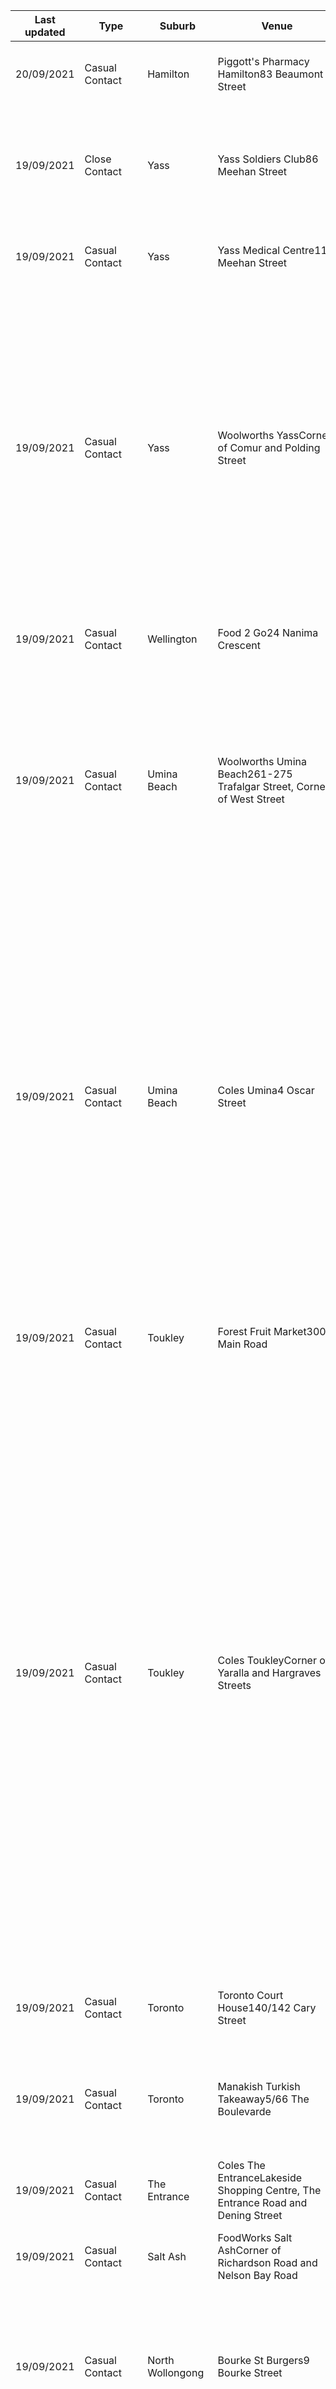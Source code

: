 | Last updated    | Type                 | Suburb          | Venue                     | Date and time of exposure                                    |
| --- | --- | --- | --- | --- |
| 20/09/2021      | Casual Contact       | Hamilton        | Piggott's Pharmacy Hamilton83 Beaumont Street | 9am to 9:15am on Wednesday 15 September 2021                 |
| 19/09/2021      | Close Contact        | Yass            | Yass Soldiers Club86 Meehan Street | 5pm to 7:30pm on Monday 13 September 20212pm to 4:20pm on Saturday 11 September 2021 |
| 19/09/2021      | Casual Contact       | Yass            | Yass Medical Centre116 Meehan Street | 2pm to 3:30pm on Wednesday 15 September 2021                 |
| 19/09/2021      | Casual Contact       | Yass            | Woolworths YassCorner of Comur and Polding Street | 8:30am to 9:30am on Sunday 12 September 20216:30pm to 7:15pm on Thursday 9 September 20213:15pm to 4:15pm on Thursday 9 September 20215pm to 5:40pm on Tuesday 7 September 20213:30pm to 4:30pm on Monday 6 September 202111:15am to 12:20pm on Monday 6 September 2021 |
| 19/09/2021      | Casual Contact       | Wellington      | Food 2 Go24 Nanima Crescent | 2pm to 2:30pm on Wednesday 15 September 2021                 |
| 19/09/2021      | Casual Contact       | Umina Beach     | Woolworths Umina Beach261-275 Trafalgar Street, Corner of West Street | 6:20pm to 6:30pm on Friday 10 September 20219:30pm to 9:50pm on Tuesday 7 September 20216:15pm to 7:40pm on Sunday 5 September 20214:15pm to 4:45pm on Wednesday 1 September 2021 |
| 19/09/2021      | Casual Contact       | Umina Beach     | Coles Umina4 Oscar Street | 6:10pm to 6:30pm on Tuesday 14 September 20213pm to 3:20pm on Monday 13 September 20215:35pm to 5:55pm on Saturday 11 September 20212:10pm to 2:35pm on Saturday 11 September 20216:20pm to 6:40pm on Wednesday 8 September 20216:20pm to 6:40pm on Wednesday 8 September 20213:50pm to 5:10pm on Tuesday 7 September 20214:40pm to 5pm on Monday 6 September 2021 |
| 19/09/2021      | Casual Contact       | Toukley         | Forest Fruit Market300 Main Road | 8:55am to 9:10am on Sunday 12 September 2021                 |
| 19/09/2021      | Casual Contact       | Toukley         | Coles ToukleyCorner of Yaralla and Hargraves Streets | 1pm to 2pm on Tuesday 14 September 20218:25pm to 8:55pm on Monday 13 September 202111:50am to 12:20pm on Monday 13 September 20217:45pm to 8:15pm on Sunday 12 September 20213:55pm to 4:20pm on Sunday 12 September 20212:35pm to 3pm on Sunday 12 September 20217:55pm to 8:20pm on Saturday 11 September 20213:35pm to 3:50pm on Thursday 9 September 20215:10pm to 5:35pm on Wednesday 8 September 20215:05pm to 5:25pm on Tuesday 7 September 20212:30pm to 2:50pm on Tuesday 7 September 20218pm to 8:35pm on Monday 6 September 2021 |
| 19/09/2021      | Casual Contact       | Toronto         | Toronto Court House140/142 Cary Street | 2:25pm to 4:05pm on Tuesday 14 September 2021                |
| 19/09/2021      | Casual Contact       | Toronto         | Manakish Turkish Takeaway5/66 The Boulevarde | 4:30pm to 8:30pm on Thursday 16 September 20214:30pm to 8:30pm on Wednesday 15 September 2021 |
| 19/09/2021      | Casual Contact       | The Entrance    | Coles The EntranceLakeside Shopping Centre, The Entrance Road and Dening Street | 7:45pm to 8:35pm on Thursday 9 September 2021                |
| 19/09/2021      | Casual Contact       | Salt Ash        | FoodWorks Salt AshCorner of Richardson Road and Nelson Bay Road | 2:05pm to 2:10pm on Friday 17 September 2021                 |
| 19/09/2021      | Casual Contact       | North Wollongong | Bourke St Burgers9 Bourke Street | 5pm to 10pm on Friday 17 September 20215pm to 10pm on Sunday 12 September 20215pm to 10pm on Friday 10 September 2021 |
| 19/09/2021      | Casual Contact       | Lake Haven      | Woolworths Lake HavenLake Haven Lake Haven Shopping Centre, Lake Haven Drive | 4:25pm to 5:30pm on Sunday 12 September 20212pm to 2:40pm on Sunday 12 September 2021 |
| 19/09/2021      | Casual Contact       | Killarney Vale  | Coles Killarney ValeCorner of Wyong Road and South Street | 7:40pm to 8:20pm on Saturday 11 September 202111:55am to 12:10pm on Monday 6 September 202110:25pm to 10:40pm on Sunday 5 September 20212:30pm to 2:45pm on Saturday 4 September 20217:50am to 8:05am on Wednesday 1 September 2021 |
| 19/09/2021      | Casual Contact       | Gunnedah        | Shell Gunnedah1 Kamilaroi Highway | 6:25pm to 6:30pm on Thursday 16 September 2021               |
| 19/09/2021      | Casual Contact       | Green Point     | Coles Green PointGreen Point Village, Sun Valley Road | 6:45pm to 7:45pm on Saturday 11 September 202111:20am to 11:50am on Thursday 9 September 2021 |
| 19/09/2021      | Casual Contact       | Glendale        | Chemistworks GlendaleStockland Glendale, Lake Road and Stockland Drive | 10:40am to 10:45am on Wednesday 15 September 202111am to 11:45am on Sunday 12 September 20214:20pm to 4:25pm on Saturday 4 September 20213:50pm to 3:55pm on Saturday 4 September 20213:45pm to 3:55pm on Friday 3 September 2021 |
| 19/09/2021      | Close Contact        | Erina           | Vizion Accounting ErinaUnit 17b/8 Karalta Road | 9am to 4:30pm on Friday 10 September 2021                    |
| 19/09/2021      | Casual Contact       | Erina           | Kmart ErinaErina Fair, 6 Karalta Road | 4:50pm to 5:05pm on Sunday 12 September 2021                 |
| 19/09/2021      | Casual Contact       | Erina           | Cheeky Charlie's Cafe148 The Entrance Road | 8:05am to 8:15am on Tuesday 14 September 2021                |
| 19/09/2021      | Casual Contact       | Cowra           | Coles CowraKendall Street and Macquarie Street | 11:20am to 11:40am on Friday 17 September 2021               |
| 19/09/2021      | Casual Contact       | Broken Hill     | Service NSW Broken Hill115 Bagot Street | 12:55pm to 1pm on Thursday 16 September 2021                 |
| 19/09/2021      | Casual Contact       | Broken Hill     | Adkin's True Value Hardware76 Oxide Street | 2:50pm to 5:05pm CST on Tuesday 14 September 202112:50pm to 1pm CST on Wednesday 8 September 2021 |
| 19/09/2021      | Casual Contact       | Bateau Bay      | Bateau Bay Hotel65 Lumby Drive | 6:05pm to 6:15pm on Wednesday 15 September 2021              |
| 19/09/2021      | Casual Contact       | Balranald       | Balranald Bakery113 Market Street | 11:30am to 12pm (noon) on Tuesday 14 September 2021          |
| 19/09/2021      | Casual Contact       | Adamstown       | PRP Diagnostic Imaging Adamstown156 Brunker Road | 8:20am to 9:30am on Tuesday 14 September 2021                |
| 18/09/2021      | Casual Contact       | Young           | KFC Young24 Zouch Street  | 12pm (noon) to 3pm on Saturday 11 September 20214pm to 7:30pm on Friday 10 September 2021 |
| 18/09/2021      | Casual Contact       | Yass            | Yass Valley Dental77 Lead Street | 10:30am to 11:40am on Wednesday 8 September 2021             |
| 18/09/2021      | Close Contact        | Yass            | Club House Hotel190 Comur Street | 1pm to 3:30pm on Monday 13 September 20213:20pm to 6pm on Saturday 11 September 2021 |
| 18/09/2021      | Casual Contact       | Yass            | BWS YassCorner of Comur and Polding Street | 3:45pm to 4:15pm on Monday 6 September 202112pm (noon) to 12:10pm on Monday 6 September 2021 |
| 18/09/2021      | Close Contact        | Yass            | Australian Hotel Motel150 Comur Street | 6:45pm to 9:20pm on Saturday 11 September 2021               |
| 18/09/2021      | Casual Contact       | Wyoming         | Coles WyomingWyoming Shopping Centre, Pacific Highway | 12:10pm to 12:35pm on Sunday 12 September 20217:15pm to 7:30pm on Friday 10 September 2021 |
| 18/09/2021      | Casual Contact       | Woy Woy         | Cafe on Rawson68a Rawson Road | 7:55am to 8:35am on Monday 6 September 2021                  |
| 18/09/2021      | Casual Contact       | West Gosford    | Bunnings West Gosford3 Yallambee Avenue West Gosford | 7:25am to 8:15am on Friday 10 September 2021                 |
| 18/09/2021      | Test (isolate w/ symptoms) | Warrawong       | Coles WarrawongWarrawong Plaza, Cowper Street | 6am to 12pm (noon) on Friday 10 September 20216am to 12pm (noon) on Thursday 9 September 20216am to 12pm (noon) on Wednesday 8 September 2021 |
| 18/09/2021      | Casual Contact       | Wangi Wangi     | IGA Plus Liquor WangiShop 11, 226 Watkins Road | 4pm to 4:45pm on Sunday 12 September 20212:05pm to 2:20pm on Sunday 12 September 20213pm to 3:30pm on Saturday 11 September 20211:30pm to 1:45pm on Friday 10 September 20217:30pm to 7:40pm on Thursday 9 September 20211:40pm to 1:50pm on Wednesday 8 September 20213:37pm to 4:11pm on Monday 6 September 2021 |
| 18/09/2021      | Casual Contact       | Wamberal        | Wamberal Pharmacy658 The Entrance Road | 3:20pm to 3:35pm on Tuesday 14 September 2021                |
| 18/09/2021      | Casual Contact       | Walgett         | IGA Plus Liquor Walgett36 Fox Street | 9:35am to 10:10am on Saturday 11 September 202110:35am to 10:50am on Saturday 11 September 20215:10pm to 5:20pm on Friday 10 September 202110:50am to 12:10pm on Wednesday 8 September 202110:30am to 10:50am on Sunday 5 September 2021 |
| 18/09/2021      | Casual Contact       | Umina Beach     | King of the Pack Umina286 West Street | 2:25pm to 2:40pm on Saturday 11 September 2021               |
| 18/09/2021      | Casual Contact       | Toukley         | Westside Petrol Station Toukley356 Main Road | 3pm to 3:15pm on Wednesday 8 September 202111:45am to 12:30pm on Wednesday 8 September 2021 |
| 18/09/2021      | Casual Contact       | San Remo        | Coles San RemoNorthlakes Shopping Centre, 21 Pacific Highway | 3:50pm to 5:55pm on Monday 6 September 20212:40pm to 3pm on Monday 6 September 20215:45pm to 6pm on Sunday 5 September 20212pm to 4:30pm on Wednesday 1 September 2021 |
| 18/09/2021      | Casual Contact       | Mudgee          | Coles MudgeeTown Centre, Mortimer Street | 1:30pm to 1:45pm on Tuesday 14 September 2021                |
| 18/09/2021      | Casual Contact       | Moonbi          | Caltex Moonbi16 Gill Street | 8am to 9am on Wednesday 15 September 202111:45am to 12:30pm on Wednesday 15 September 20215:45am to 6:45am on Monday 13 September 2021 |
| 18/09/2021      | Casual Contact       | Lismore         | Centrelink and Medicare Lismore47 Conway Street | 7:45am to 10:45am on Friday 10 September 20217:45am to 9:45am on Thursday 9 September 2021 |
| 18/09/2021      | Casual Contact       | Lake Munmorah   | Matt's Diner Takeaway1 Elizabeth Bay Drive | 3:15pm to 3:55pm on Sunday 12 September 2021                 |
| 18/09/2021      | Casual Contact       | Kiama           | Wild Patch Cafe Kiama14 Manning Street | 8:50am to 9am on Sunday 12 September 20217:25am to 7:35am on Saturday 11 September 2021 |
| 18/09/2021      | Casual Contact       | Kanwal          | 7- Eleven Kanwal207 Wallarah Road | 11:50am to 12:20pm on Monday 13 September 2021               |
| 18/09/2021      | Casual Contact       | Gateshead       | Lake Macquarie Specialist Medical Centre (lift, common public areas of ground floor and entrance and waiting rooms of second floor)6/8 Sydney Street | 8:30am to 9:30am on Wednesday 8 September 2021               |
| 18/09/2021      | Casual Contact       | Empire Bay      | Empire Bay Cellars3 Sorrento Road | 5:05pm to 5:15pm on Tuesday 14 September 2021                |
| 18/09/2021      | Casual Contact       | Dubbo           | Petrie's Mitre 1064-70 Macquarie Street | 12:45pm to 1pm on Friday 10 September 2021                   |
| 18/09/2021      | Casual Contact       | Dubbo           | Midwest Foods and Liquor Market2 Capital Drive | 3pm to 3:30pm on Friday 10 September 2021                    |
| 18/09/2021      | Casual Contact       | Dubbo           | IGA Dubbo38-40 Victoria Street | 3:50pm to 5pm on Sunday 12 September 2021                    |
| 18/09/2021      | Casual Contact       | Chittaway Bay   | Coles Chittaway BayChittaway Bay Shopping Centre, 100 Chittaway Road | 12:25pm to 12:40pm on Saturday 11 September 20219:40am to 10:05am on Monday 6 September 20217:40pm to 8pm on Monday 6 September 20213:10pm to 3:30pm on Monday 6 September 20211:45pm to 2:05pm on Monday 6 September 20218:45am to 4:15pm on Sunday 5 September 2021 |
| 18/09/2021      | Casual Contact       | Budgewoi        | Budgewoi Cellars1/52 Tenth Avenue | 7:05pm to 7:35pm on Saturday 11 September 2021               |
| 18/09/2021      | Casual Contact       | Budgewoi        | BYO Cellars Budgewoi1/52 Tenth Avenue | 7:05pm to 7:35pm on Saturday 11 September 2021               |
| 18/09/2021      | Casual Contact       | Broken Hill     | Foodland Broken Hill347 Beryl Street | 6:30pm to 6:50pm CST on Wednesday 15 September 20216:15pm to 6:30pm CST on Saturday 11 September 20213:45pm to 3:55pm CST on Sunday 5 September 2021 |
| 18/09/2021      | Casual Contact       | Bathurst        | Bernardi's Marketplace72 Rankin Street | 3:45pm to 4:10pm on Wednesday 8 September 2021               |
| 18/09/2021      | Casual Contact       | Batemans Bay    | Woolworths Batemans BayBridge Plaza, 9-13 Clyde Street | 11:30am to 12:45pm on Wednesday 15 September 20213pm to 4:15pm on Tuesday 14 September 20213:45pm to 4:45pm on Monday 13 September 202111:30am to 12:45pm on Monday 13 September 20214:15pm to 5:30pm on Sunday 12 September 20218am to 9:30am on Saturday 4 September 20218am to 9am on Friday 3 September 2021 |
| 18/09/2021      | Casual Contact       | Bateau Bay      | Coles Bateau BayThe Entrance Road | 9:10am to 9:40am on Saturday 11 September 202112:05pm to 12:40pm on Wednesday 8 September 20213:30pm to 4:10pm on Friday 3 September 2021 |
| 17/09/2021      | Close Contact        | Yass            | Australia Post Yass95-101 Comur Street | 11:15am to 11:45am on Monday 6 September 2021                |
| 17/09/2021      | Casual Contact       | Raymond Terrace | Raymond Terrace Family Practice4 Jacaranda Avenue | 3:25pm to 4pm on Sunday 12 September 2021                    |
| 17/09/2021      | Casual Contact       | Newcastle       | Subway Newcastle105 Hunter Street | 3:05pm to 3:15pm on Thursday 9 September 2021                |
| 17/09/2021      | Casual Contact       | Lavington       | Reece Plumbing Lavington463 Dallinger Road | 11:20am to 2:30pm on Monday 13 September 2021                |
| 17/09/2021      | Casual Contact       | Lavington       | BP Lavington3 Travelstop Way | 7:30pm to 8pm on Wednesday 8 September 2021                  |
| 17/09/2021      | Casual Contact       | Jesmond         | Priceline Pharmacy COVID-19 Vaccination Centre JesmondShop 20A, 28 Blue Gum Road | 8:45am to 9:30am on Saturday 11 September 2021               |
| 17/09/2021      | Casual Contact       | Halfway Creek   | Shell Coles Express Halfway CreekLemon Tree Road | 3pm to 5pm on Sunday 12 September 2021                       |
| 17/09/2021      | Casual Contact       | Glendale        | Coles GlendaleStockland Glendale, Lake Road and Stockland Drive | 4:20pm to 4:25pm on Sunday 12 September 20215:30pm to 5:45pm on Wednesday 8 September 20213:30pm to 3:50pm on Wednesday 8 September 20214:10pm to 4:40pm on Saturday 4 September 2021 |
| 17/09/2021      | Casual Contact       | Glendale        | Bunnings GlendaleT C Firth Avenue | 2:30pm to 2:40pm on Tuesday 7 September 2021                 |
| 17/09/2021      | Casual Contact       | Fairy Meadow    | Coles Fairy MeadowElliotts Road | 4:30pm to 5pm on Friday 10 September 20213:30pm to 4pm on Friday 10 September 2021 |
| 17/09/2021      | Casual Contact       | Edgeworth       | Coles EdgeworthMain Road and Callan Street | 9am to 9:05am on Wednesday 15 September 20216:25pm to 6:40pm on Tuesday 14 September 202110:40am to 10:55am on Tuesday 14 September 2021 |
| 17/09/2021      | Casual Contact       | Cessnock        | Petstock Cessnock13-15 Cessnock Street | 10:15am to 10:20am on Sunday 12 September 20218:45am to 9am on Saturday 11 September 2021 |
| 17/09/2021      | Casual Contact       | Cameron Park    | Choice Pharmacy Cameron ParkShop T02A Cameron Park Plaza, 309 George Booth Drive | 2:45pm to 2:55pm on Friday 10 September 2021                 |
| 17/09/2021      | Close Contact        | Batemans Bay    | Commonwealth Bank Batemans Bay19 Orient Street | 2pm to 2:45pm on Friday 10 September 2021                    |
| 17/09/2021      | Casual Contact       | Batemans Bay    | Centrelink (Services Australia) Batemans Bay3 Flora Crescent | 12pm (noon) to 1pm on Thursday 9 September 2021              |
| 17/09/2021      | Casual Contact       | Batehaven       | Australia Post Batehaven248 Beach Road | 3:30pm to 4pm on Friday 10 September 2021                    |
| 17/09/2021      | Casual Contact       | Albury          | Summit Power146 Fallon Street | 11:20am to 2:30pm on Monday 13 September 2021                |
| 16/09/2021      | Casual Contact       | Young           | Cherry Blossom Motor Inn Young19 Zouch Street | All day on Tuesday 7 September 2021All day on Monday 6 September 2021All day on Sunday 5 September 2021All day on Saturday 4 September 2021All day on Friday 3 September 2021 |
| 16/09/2021      | Casual Contact       | Yass            | Yass Newsagency110 Comur Street | 11:40am to 11:50am on Monday 6 September 2021                |
| 16/09/2021      | Casual Contact       | Yass            | Return and Earn YassPolding Street | 3:15pm to 4:15pm on Monday 6 September 2021                  |
| 16/09/2021      | Casual Contact       | Yass            | My Pharmacy Yass1/63 Laidlaw Street | 9:45am to 10:20am on Tuesday 7 September 2021                |
| 16/09/2021      | Casual Contact       | Yass            | Millers Pharmacy Yass114 Comur Street | 9:30am to 10am on Monday 13 September 202112:45pm to 1:10pm on Friday 10 September 2021 |
| 16/09/2021      | Casual Contact       | Wyong           | Caltex Wyong SouthboundM1 Wyong | 11pm to 11:10pm on Wednesday 8 September 202110:30am to 10:40am on Friday 3 September 2021 |
| 16/09/2021      | Casual Contact       | Wyong           | BYO Cellars Wyong30 Pacific Highway | 12:20pm to 12:30pm on Saturday 11 September 2021             |
| 16/09/2021      | Casual Contact       | West Gosford    | Sydney Tools Gosford1 Yandina Road | 7:10am to 7:25am on Friday 10 September 2021                 |
| 16/09/2021      | Casual Contact       | Tumbi Umbi      | BP Tumbi UmbiWyong Road   | 8am to 8:30am on Thursday 9 September 2021                   |
| 16/09/2021      | Casual Contact       | Tumbi Umbi      | BP MingaraCorner of Mingara Drive and Wyong Road | 8am to 8:30am on Thursday 9 September 2021                   |
| 16/09/2021      | Casual Contact       | Tumbi Umbi      | Australia Post Tumbi UmbiShop 3a/10-16 Mingara Drive | 11:30am to 1:40pm on Saturday 11 September 2021              |
| 16/09/2021      | Casual Contact       | Tuggerah        | Bunnings TuggerahCorner Byrant Drive and Wyong Road | 2:35pm to 3pm on Thursday 9 September 2021                   |
| 16/09/2021      | Casual Contact       | Toukley         | Liquorland Toukley244 Main Road | 6:30pm to 6:50pm on Thursday 9 September 20213:40pm to 3:55pm on Thursday 9 September 20215pm to 5:10pm on Wednesday 8 September 2021 |
| 16/09/2021      | Casual Contact       | Toronto         | The Reject Shop TorontoShop 17, Toronto Town Square, 63 The Boulevarde | 11:25am to 11:35am on Thursday 9 September 202110:45am to 11:30am on Wednesday 8 September 2021 |
| 16/09/2021      | Casual Contact       | Toronto         | Simply Pharmacy TorontoThe Boulevarde | 12:15pm to 12:45pm on Wednesday 15 September 202111am to 11:40am on Friday 10 September 2021 |
| 16/09/2021      | Casual Contact       | Tomakin         | Tomakin Auto Centre (Service Station)2111 George Bass Drive | 3:15pm to 3:45pm on Monday 13 September 2021                 |
| 16/09/2021      | Casual Contact       | The Entrance    | TSG The EntranceShop 5, Lakeside Shopping Centre, Lakeside Parade | 4:35pm to 4:45pm on Monday 13 September 2021                 |
| 16/09/2021      | Casual Contact       | The Entrance    | Lollies 'N Stuff117 The Entrance Road | 12:05pm to 12:20pm on Saturday 11 September 202110:50am to 11:30am on Wednesday 1 September 2021 |
| 16/09/2021      | Casual Contact       | The Entrance    | Jimbo’s Quality Seafoods109 The Entrance Road | 11:50am to 12:20pm on Saturday 11 September 2021             |
| 16/09/2021      | Casual Contact       | Terrigal        | Sweet Surprises TerrigalShop 2/74 Terrigal Esplanade | 5:20pm to 5:50pm on Sunday 12 September 2021                 |
| 16/09/2021      | Casual Contact       | Terrigal        | Chop N Grind3/98 Terrigal Esplanade | 12pm (noon) to 12:30pm on Sunday 12 September 2021           |
| 16/09/2021      | Casual Contact       | Tamworth        | Pickles Auctions Tamworth37-39 Armstrong Street | 8:55am to 9am on Wednesday 15 September 2021                 |
| 16/09/2021      | Casual Contact       | Shellharbour    | Best Friends Pets Shellharbour211 Lake Entrance Road | 11:17am to 11:20am on Sunday 5 September 2021                |
| 16/09/2021      | Casual Contact       | San Remo        | First Choice Liquor San RemoNorthlakes Shopping Centre, 17-33 Pacific Highway | 5:30pm to 6pm on Friday 10 September 2021                    |
| 16/09/2021      | Casual Contact       | Mayfield        | Woolworths MayfieldCorner of Maitland Road and Valencia Street | 8:05pm to 8:45pm on Sunday 12 September 20218:10pm to 8:40pm on Saturday 11 September 20216:05pm to 6:20pm on Saturday 11 September 20216:55pm to 7:05pm on Thursday 9 September 20217:55pm to 8:15pm on Wednesday 8 September 20212:45pm to 3:05pm on Wednesday 8 September 2021 |
| 16/09/2021      | Casual Contact       | Malua Bay       | IGA Malua Bay6/534 George Bass Drive | 3:45pm to 4:10pm on Saturday 11 September 2021               |
| 16/09/2021      | Casual Contact       | Maitland        | Bunnings MaitlandCorner of Bungaree Street and New England Highway | 2:55pm to 3:10pm on Thursday 9 September 2021                |
| 16/09/2021      | Casual Contact       | Lismore         | Silly Sollys185 Keen Street | 8:55am to 9am on Tuesday 14 September 2021                   |
| 16/09/2021      | Casual Contact       | Lismore         | Lifeline Shop71 Magellan Street | 9:05am to 9:20am on Tuesday 14 September 2021                |
| 16/09/2021      | Casual Contact       | Kotara          | Bunnings Kotara30 Northcott Drive | 3:50pm to 4:15pm on Friday 10 September 2021                 |
| 16/09/2021      | Casual Contact       | Killarney Vale  | The Entrance District After Hours Pharmacy112 Wyong Road | 6:40pm to 6:55pm on Tuesday 14 September 2021                |
| 16/09/2021      | Casual Contact       | Islington       | Pumped Up Kicks (inside the Neighbourhood Barber)13 Beaumont Street | 11:55am to 12:20pm on Wednesday 8 September 2021             |
| 16/09/2021      | Casual Contact       | Halfway Creek   | Halfway Creek Service Station4974 Pacific Highway | 4pm to 5pm on Sunday 12 September 2021                       |
| 16/09/2021      | Casual Contact       | Googong         | Discount Pharmacy GoogongShop A2/189 Gorman Drive | 6:30pm to 6:50pm on Monday 13 September 2021                 |
| 16/09/2021      | Casual Contact       | Googong         | Cannons IGA Googong195 Gorman Drive | 6:30pm to 7:15pm on Monday 13 September 2021                 |
| 16/09/2021      | Casual Contact       | Glen Innes      | Pathology New England Collection Centre Glen Innes122 Bourke Street | 9:45am to 10:15am on Tuesday 14 September 2021               |
| 16/09/2021      | Casual Contact       | Glen Innes      | National Australia Bank Glen Innes234 Grey Street | 10:25am to 10:35am on Tuesday 14 September 2021              |
| 16/09/2021      | Casual Contact       | Glen Innes      | Kent Engineering and Mechanical Glen Innes87 Grovers Lane | 9am to 9:10am on Tuesday 14 September 2021                   |
| 16/09/2021      | Casual Contact       | Evans Head      | Muzza’s Milk Bar1/5 Oak Street | 1:15pm to 1:45pm on Sunday 12 September 2021                 |
| 16/09/2021      | Casual Contact       | Erina           | 7-Eleven Erina214 The Entrance Road | 8:50pm to 9:05pm on Friday 10 September 2021                 |
| 16/09/2021      | Casual Contact       | East Lismore    | Lucky's Seafood East LismoreWyrallah Road Shopping Centre, Wyrallah Road | 1:45pm to 2:15pm on Saturday 11 September 2021               |
| 16/09/2021      | Casual Contact       | Coraki          | Coraki Bakery77 Richmond Terrace | 8:30am to 9:15am on Saturday 11 September 2021               |
| 16/09/2021      | Casual Contact       | Copacabana      | Copa Supermarket208 Del Monte Place | 2:25pm to 2:40pm on Saturday 11 September 2021               |
| 16/09/2021      | Casual Contact       | Chittaway Bay   | Australia Post Chittaway BayShop 12/100 Chittaway Road | 1:50pm to 2pm on Friday 10 September 2021                    |
| 16/09/2021      | Casual Contact       | Batemans Bay    | The Reject Shop Batemans BayShop 20, Bridge Plaza, 7-13 Clyde Street | 3:45pm to 4:15pm on Sunday 12 September 2021                 |
| 16/09/2021      | Casual Contact       | Batemans Bay    | Coles Batemans BayVesper Street and Click and Collect Bays, Princes Highway | 6:15pm to 7:15pm on Sunday 12 September 20215pm to 6pm on Sunday 12 September 2021 |
| 15/09/2021      | Casual Contact       | Waratah         | Coles WaratahTurton Road and Georgetown Road | 4:45pm to 5:15pm on Wednesday 8 September 2021               |
| 15/09/2021      | Casual Contact       | Wallsend        | Aldi WallsendWallsend Village, 32 Kokera Street | 11:05am to 11:15am on Thursday 9 September 20211pm to 1:15pm on Monday 6 September 2021 |
| 15/09/2021      | Casual Contact       | Toronto         | Woolworths TorontoCorner of Pemell Street and Brighton Avenue | 5:20pm to 6:25pm on Saturday 11 September 202111:40am to 11:55am on Friday 10 September 2021 |
| 15/09/2021      | Casual Contact       | Rutherford      | PETQuarters Rutherford58 Shipley Drive | 10:40am to 10:50am on Saturday 11 September 2021             |
| 15/09/2021      | Casual Contact       | Rutherford      | Coles RutherfordArthur Street and East Mall | 11:45am to 12:15pm on Saturday 11 September 2021             |
| 15/09/2021      | Casual Contact       | Newcastle West  | Newcastle Central PlazaNewcastle Central Plaza, 741 Hunter Street | 12am (midnight) to 10:50am on Thursday 9 September 20216:45pm to 11:59pm on Wednesday 8 September 2021 |
| 15/09/2021      | Casual Contact       | Mudgee          | Mudgee Corner Store72 Lewis Street | 10am to 10:20am on Wednesday 8 September 2021                |
| 15/09/2021      | Casual Contact       | Mittagong       | Bunnings MittagongTyree Place | 2:20pm to 2:40pm on Thursday 9 September 2021                |
| 15/09/2021      | Casual Contact       | Lake Illawarra  | Mitchell's Market Lake IllawarraNew South Wales | 12:30pm to 5:30pm on Tuesday 7 September 2021                |
| 15/09/2021      | Casual Contact       | Goulburn        | Budget Petrol GoulburnCommon Street | 8:30am to 8:35am on Monday 13 September 2021                 |
| 15/09/2021      | Casual Contact       | Fairy Meadow    | Woolworths Fairy Meadow66 Princes Highway | 11am to 11:31am on Monday 13 September 20218:57am to 9:25am on Thursday 9 September 2021 |
| 15/09/2021      | Casual Contact       | Charlestown     | Woolworths CharlestownCharlestown Square, 30 Pearson Street | 11am to 11:25am on Saturday 11 September 202111:40am to 12pm (noon) on Thursday 9 September 2021 |
| 15/09/2021      | Casual Contact       | Cessnock        | Woolworths CessnockCooper Street | 5:30pm to 6pm on Sunday 12 September 2021                    |
| 15/09/2021      | Casual Contact       | Bowral          | Priceline Pharmacy Bowral10-15 310-312 Bong Bong Street | 10am to 10:03am on Monday 13 September 2021                  |
| 15/09/2021      | Casual Contact       | Bowral          | Liquorland Bowral33 Bendooley Street | 10am to 10:06am on Monday 13 September 2021                  |
| 15/09/2021      | Casual Contact       | Bowral          | Home No.9 Thai Cuisine by Bangkok House Bowral328-332 Bong Bong Street | 7:30pm to 7:40pm on Thursday 9 September 2021                |
| 15/09/2021      | Casual Contact       | Beresfield      | Woolworths BeresfieldNewton Street and Lawson Avenue | 5:45pm to 6:20pm on Friday 10 September 20219am to 9:15am on Wednesday 8 September 2021 |
| 15/09/2021      | Casual Contact       | Barrack Heights | Ampol Foodary Barrack Heights332-336 Shellharbour Road | 7pm to 7:05pm on Tuesday 7 September 2021                    |
| 15/09/2021      | Casual Contact       | Balranald       | Balranald Pharmacy107 Market Street | 11:15am to 11:30am on Tuesday 14 September 2021              |
| 14/09/2021      | Casual Contact       | Yass            | Mobil Yass44 Comur Street | 6:15am to 6:20am on Friday 10 September 2021                 |
| 14/09/2021      | Casual Contact       | Yass            | Domino's Pizza Yass63 Laidlaw Street | 1:10pm to 1:20pm on Saturday 11 September 2021               |
| 14/09/2021      | Casual Contact       | Yass            | Caltex Yass1715 Yass Valley Way | 8:30am to 8:35am on Friday 10 September 2021                 |
| 14/09/2021      | Casual Contact       | Yass            | Aldi Yass193 Comur Street | 6am to 9am on Saturday 11 September 20217am to 10am on Friday 10 September 20217am to 2:30pm on Thursday 9 September 2021 |
| 14/09/2021      | Casual Contact       | Wyong           | Liquorland WyongVillage Central Wyong, 11-18 Alison Road | 2:10pm to 2:35pm on Tuesday 7 September 202112:45pm to 12:55pm on Tuesday 31 August 2021 |
| 14/09/2021      | Casual Contact       | Wyong           | Coles WyongVillage Central Wyong, 11-18 Alison Road | 5:10pm to 5:25pm on Monday 6 September 20212pm to 2:40pm on Sunday 5 September 20219:45am to 10:15am on Wednesday 1 September 202112:30pm to 12:40pm on Tuesday 31 August 2021 |
| 14/09/2021      | Casual Contact       | Wellington      | Wellington Newspower118 Percy Street | 9:20am to 9:50am on Sunday 12 September 2021                 |
| 14/09/2021      | Casual Contact       | Warners Bay     | Officeworks Warners Bay240-260 Hillsborough Road | 4:30pm to 5pm on Wednesday 8 September 2021                  |
| 14/09/2021      | Casual Contact       | Walgett         | Inland Petroleum Walgett21 Fox Street | 10am to 10:15am on Saturday 11 September 20216am to 6:20am on Thursday 9 September 20214:50pm to 5:10pm on Wednesday 8 September 20214pm to 4:30pm on Monday 6 September 202111:50am to 12:20pm on Monday 6 September 2021 |
| 14/09/2021      | Casual Contact       | Valla           | BP Valla2 Corkwood Road   | 6:15pm to 6:45pm on Tuesday 7 September 2021                 |
| 14/09/2021      | Casual Contact       | Umina Beach     | Umina Charcoal Chicken325 West Street | 6:20pm to 6:30pm on Wednesday 8 September 2021               |
| 14/09/2021      | Casual Contact       | Tuggerah        | Grill’d TuggerahWestfield Tuggerah, 50 Wyong Road | 2:30pm to 8pm on Monday 6 September 2021                     |
| 14/09/2021      | Casual Contact       | Toukley         | Service NSW Toukley325 Main Road | 3pm to 3:35pm on Friday 10 September 2021                    |
| 14/09/2021      | Casual Contact       | Toukley         | Hot Bargain Toukley47 Canton Beach Road | 2:50pm to 3:10pm on Thursday 9 September 2021                |
| 14/09/2021      | Casual Contact       | Toukley         | Hearts and Minds Barber Emporium and Specialty CoffeeShop 5, 243 Main Road | 9:10am to 9:20am on Wednesday 8 September 20219:15am to 9:25am on Tuesday 7 September 2021 |
| 14/09/2021      | Casual Contact       | Toukley         | Cincotta Discount Chemist Toukley213-217 Main Road | 8:40am to 3:15pm on Wednesday 8 September 20218:45am to 3:15pm on Tuesday 7 September 2021 |
| 14/09/2021      | Casual Contact       | Taylors Beach   | PETQuarters Taylors Beach12 Innovation Close | 10:20am to 10:45am on Sunday 12 September 2021               |
| 14/09/2021      | Casual Contact       | San Remo        | Priceline Pharmacy San RemoNorthlakes Shopping Centre, 21 Pacific Highway | 5:50pm to 5:55pm on Friday 10 September 20212:30pm to 4pm on Wednesday 1 September 2021 |
| 14/09/2021      | Casual Contact       | Queanbeyan      | Woolworths QueanbeyanCorner of Crawford Street and Antill Street | 6:15am to 7:10am on Friday 10 September 20218:45am to 9:15am on Thursday 9 September 20216:40am to 6:55am on Thursday 9 September 2021 |
| 14/09/2021      | Casual Contact       | Newcastle       | Newcastle Courthouse343 Hunter Street | 9:30am to 12pm (noon) on Friday 10 September 2021            |
| 14/09/2021      | Casual Contact       | Merewether      | Shell Coles Express Merewether87 Llewellyn Street | 8pm to 9pm on Friday 10 September 2021                       |
| 14/09/2021      | Casual Contact       | Lake Haven      | Crazy Bargain Warehouse Lake HavenLake Haven Centre, Lake Haven Drive | 5:15pm to 5:30pm on Friday 10 September 2021                 |
| 14/09/2021      | Casual Contact       | Lake Haven      | Coles Lake HavenLake Haven Centre, Lake Haven Drive | 8:10pm to 8:50pm on Thursday 9 September 20219:30am to 10:15am on Thursday 2 September 20212:15pm to 2:35pm on Wednesday 1 September 20215:45pm to 6:10pm on Tuesday 31 August 20216:35pm to 7pm on Monday 30 August 2021 |
| 14/09/2021      | Casual Contact       | Kincumber       | Coles KincumberKincumber Village, 43 Avoca Drive | 11:40am to 12:15pm on Thursday 9 September 2021              |
| 14/09/2021      | Casual Contact       | Kiama           | Blooms the Chemist Kiama118 Terralong Street | 9am to 9:10am on Sunday 12 September 2021                    |
| 14/09/2021      | Casual Contact       | Kanwal          | Amcal+ Pharmacy KanwalKanwal Village, 1/258 Wallarah Road | 6:05pm to 6:30pm on Friday 10 September 20215:25pm to 5:35pm on Friday 10 September 20212:35pm to 2:50pm on Thursday 9 September 2021 |
| 14/09/2021      | Casual Contact       | Heatherbrae     | 7-Eleven Heatherbrae369 Pacific Highway | 10pm to 10:05pm on Wednesday 8 September 2021                |
| 14/09/2021      | Casual Contact       | Hamilton South  | Diggers Bottle Shop18 Hassall Street | 1:40pm to 1:45pm on Friday 10 September 2021                 |
| 14/09/2021      | Casual Contact       | Goulburn        | Woolworths GoulburnGoulburn Marketplace, Sloane Street | 4:45pm to 5:30pm on Thursday 9 September 20218:45am to 10:05am on Sunday 5 September 2021 |
| 14/09/2021      | Casual Contact       | Goulburn        | The Masala Mill318 Auburn Street | 5:15pm to 6pm on Tuesday 7 September 2021                    |
| 14/09/2021      | Casual Contact       | Goulburn        | Goulburn Marketplace12-20 Verner Street | 4:45pm to 5:30pm on Wednesday 8 September 2021               |
| 14/09/2021      | Casual Contact       | Goulburn        | Free Choice Tobacconist GoulburnGoulburn Square, 217 Auburn Street | 10am to 10:30am on Thursday 9 September 2021                 |
| 14/09/2021      | Casual Contact       | Goulburn        | Aldi GoulburnGoulburn Marketplace, 13 Clinton Street | 5:30pm to 6:30pm on Tuesday 7 September 2021                 |
| 14/09/2021      | Casual Contact       | Goulburn        | Akira Sushi GoulburnGoulburn Square Food Court, 217 Auburn Street | 10am to 10:30am on Thursday 9 September 2021                 |
| 14/09/2021      | Casual Contact       | Gorokan         | Shell Coles Express Gorokan67 Wallarah Road | 6:45pm to 6:55pm on Thursday 9 September 2021                |
| 14/09/2021      | Casual Contact       | Gerringong      | Gerringong Hardware1/45 Rowlins Road | 12:18pm to 12:23pm on Saturday 11 September 2021             |
| 14/09/2021      | Casual Contact       | Erina           | Harris Farm Markets ErinaErina Fair, Terrigal Drive | 4:30pm to 4:50pm on Wednesday 8 September 20215:40pm to 5:55pm on Sunday 5 September 2021 |
| 14/09/2021      | Casual Contact       | Erina           | Coles ErinaErina Fair, Terrigal Drive | 4:35pm to 5pm on Wednesday 8 September 20215:45pm to 6:15pm on Sunday 5 September 2021 |
| 14/09/2021      | Casual Contact       | Erina           | Blooms The Chemist ErinaErina Fair, Terrigal Drive | 8:40am to 9am on Thursday 9 September 2021                   |
| 14/09/2021      | Casual Contact       | East Gosford    | IGA East Gosford87/91 Victoria Street | 11:40am to 12:10pm on Friday 10 September 2021               |
| 14/09/2021      | Casual Contact       | Dubbo           | Western Plains Medical Centre62 Windsor Parade | 8:30am to 10am on Tuesday 7 September 20212:30pm to 3:30pm on Tuesday 7 September 202110:45am to 12pm (noon) on Tuesday 7 September 2021 |
| 14/09/2021      | Casual Contact       | Chinderah       | BP Chinderah (Southbound Service Centre, Pacific Motorway)69 Ozone Street | 1:45pm to 4:30pm on Wednesday 8 September 2021               |
| 14/09/2021      | Casual Contact       | Broken Hill     | Coles Broken Hill7 Gossan Street | 11:30am to 12:30pm CST on Friday 10 September 20215pm to 6pm CST on Tuesday 7 September 202110:15am to 10:50am CST on Sunday 5 September 202111:50am to 12:15pm CST on Friday 3 September 2021 |
| 14/09/2021      | Casual Contact       | Broken Hill     | Cheap as Chips7-11 Gossan Street | 12pm (noon) to 12:30pm CST on Friday 10 September 202111:40am to 12pm (noon) CST on Friday 3 September 2021 |
| 14/09/2021      | Casual Contact       | Broken Hill     | Centrelink and Medicare Broken Hill180 Beryl Street | 11:20am to 11:50am CST on Monday 6 September 20211:40pm to 2:10pm CST on Monday 6 September 2021 |
| 14/09/2021      | Casual Contact       | Broken Hill     | Australia Post Broken Hill260 Argent Street | 6:10pm to 6:30pm CST on Friday 10 September 20214pm to 4:20pm CST on Friday 10 September 2021 |
| 14/09/2021      | Casual Contact       | Bathurst        | Tamarin Indian Restaurant126 William Street | 6:30pm to 6:45pm on Saturday 11 September 2021               |
| 14/09/2021      | Casual Contact       | Bateau Bay      | The Bottle-O Bateau Bay HotelThe Entrance Road and Lumby Drive | 9:35pm to 9:50pm on Thursday 9 September 2021                |
| 13/09/2021      | Casual Contact       | Wyong           | Lou's Eatery Wyong13/34-38 Cutler Drive | 6:10pm to 6:55pm on Tuesday 7 September 2021                 |
| 13/09/2021      | Casual Contact       | Wyong           | Chemist Outlet North Wyong9 Amy Close | 3:55pm to 4:20pm on Monday 6 September 2021                  |
| 13/09/2021      | Casual Contact       | Wyong           | CTC Giftware and Tobacco WyongVillage Central Wyong, 11-18 Alison Road | 4:55pm to 5:20pm on Monday 6 September 2021                  |
| 13/09/2021      | Casual Contact       | Wellington      | Sang's Hot Bread112 Percy Street | 11:20am to 11:25am on Monday 6 September 2021                |
| 13/09/2021      | Casual Contact       | Tuggerah        | Subway Tuggerah1/86 Pacific Highway | 12:35pm to 1:30pm on Wednesday 8 September 2021              |
| 13/09/2021      | Casual Contact       | Toronto         | Coles TorontoToronto Town Square, 63 The Boulevarde | 9:35am to 10:05am on Thursday 9 September 20211:15pm to 1:35pm on Tuesday 7 September 2021 |
| 13/09/2021      | Casual Contact       | Toronto         | Aldi Toronto189-197 Brighton Avenue | 9:20am to 9:30am on Thursday 9 September 2021                |
| 13/09/2021      | Casual Contact       | Taree           | BP Taree102 Commerce Street | 5:15am to 5:20am on Wednesday 8 September 2021               |
| 13/09/2021      | Casual Contact       | Orange          | 7-Eleven Orange North68 Molong Road | 9:45am to 10:17am on Monday 6 September 2021                 |
| 13/09/2021      | Casual Contact       | Lake Munmorah   | Nargis Gourmet Food Lake MunmorahLake Munmorah Shopping Centre, Kemira Road | 2:30pm to 2:50pm on Tuesday 7 September 20212pm to 3pm on Wednesday 1 September 2021 |
| 13/09/2021      | Casual Contact       | Lake Haven      | Master Noodle Lake HavenLake Haven Centre, Lake Haven Drive | 6:15pm to 6:30pm on Tuesday 7 September 2021                 |
| 13/09/2021      | Close Contact        | Hamilton        | Oasis Village Kebab Shop5/55 Beaumont Street | 7:05pm to 7:25pm on Friday 10 September 2021                 |
| 13/09/2021      | Casual Contact       | Dubbo           | Zambrero Dubbo177 Macquarie Street | 6:30pm to 6:30pm on Thursday 9 September 2021                |
| 13/09/2021      | Casual Contact       | Dubbo           | Woolworths Dubbo - RiverdaleRiverdale Shopping Centre, 49/65 Macquarie Street | 6:20pm to 6:20pm on Tuesday 7 September 20219:30am to 9:30am on Sunday 5 September 20216:30pm to 7:10pm on Wednesday 1 September 20219:30am to 9:40am on Tuesday 31 August 20215:05pm to 5:25pm on Tuesday 31 August 20215:50pm to 6pm on Monday 30 August 20212:05pm to 4:05pm on Monday 30 August 2021 |
| 13/09/2021      | Casual Contact       | Dubbo           | Red Rooster Dubbo18 Cobra Street | 7:20pm to 7:30pm on Thursday 9 September 2021                |
| 13/09/2021      | Casual Contact       | Dubbo           | Orana Mall PharmacyOrana Mall Shopping Centre, Windsor Parade | 2:30pm to 2:50pm on Monday 6 September 2021                  |
| 13/09/2021      | Casual Contact       | Dubbo           | Inland Petroleum Dubbo125 Cobra Street | 8:14am to 8:35am on Thursday 9 September 2021                |
| 13/09/2021      | Casual Contact       | Dubbo           | Hungry Jacks Dubbo69-73 Cobra Street | 8pm to 8:45pm on Thursday 9 September 2021                   |
| 13/09/2021      | Casual Contact       | Dubbo           | Burger Urge Dubbo177 Macquarie Street | 7:40pm to 7:50pm on Thursday 9 September 2021                |
| 13/09/2021      | Casual Contact       | Broken Hill     | NAB Broken HillWestside Plaza, 7 Galena Street | 9am to 9:45am CST on Wednesday 8 September 2021              |
| 13/09/2021      | Casual Contact       | Broken Hill     | Metro Petroleum Broken Hill571 Beryl Street | 11am to 2pm CST on Monday 6 September 2021                   |
| 13/09/2021      | Casual Contact       | Broken Hill     | BWS Broken HillWestside Plaza, 7 Galena Street | 9:30am to 10:15am CST on Wednesday 8 September 2021          |
| 13/09/2021      | Casual Contact       | Bathurst        | Martin Timm's Farmgate Fresh Cut MeatArmada Bathurst Shopping Centre, 121 Howick Street | 3:15pm to 3:25pm on Tuesday 7 September 2021                 |
| 13/09/2021      | Casual Contact       | Anna Bay        | IGA X-press Anna Bay118 Gan Gan Road | 11:35am to 11:45am on Tuesday 7 September 2021               |
| 12/09/2021      | Casual Contact       | Wallsend        | Australia Post WallsendShop 27/24 Wallsend Village, Cowper Street | 4:40pm to 4:45pm on Tuesday 7 September 2021                 |
| 12/09/2021      | Casual Contact       | Walgett         | Wongs Fish N Chips40 Fox Street | 5:45pm to 6pm on Wednesday 8 September 202111:45am to 12pm (noon) on Wednesday 8 September 2021 |
| 12/09/2021      | Casual Contact       | Toronto         | DKS Butchery TorontoShop 7, 47 The Boulevarde | 10:05am to 10:10am on Thursday 9 September 2021              |
| 12/09/2021      | Casual Contact       | Taylors Beach   | Bunnings Port StephensCorner of Port Stephens Drive and Taylors Beach Road | 3:30pm to 5pm on Monday 6 September 202110:35am to 10:45am on Wednesday 1 September 2021 |
| 12/09/2021      | Casual Contact       | Taree           | Woolworths TareeTaree Central Shopping Centre, 60 Manning Street | 6:35pm to 7pm on Tuesday 7 September 2021                    |
| 12/09/2021      | Casual Contact       | Swansea         | Woolworths Swansea126 Pacific Highway | 6:55pm to 7:35pm on Tuesday 7 September 2021                 |
| 12/09/2021      | Casual Contact       | Rathmines       | IGA RathminesShop 2, 8 Fishing Point Road | 1:10pm to 1:20pm on Tuesday 7 September 2021                 |
| 12/09/2021      | Casual Contact       | Rathmines       | Australia Post RathminesShop 1, 6 Fishing Point Road | 11:45pm to 11:50pm on Thursday 9 September 2021              |
| 12/09/2021      | Casual Contact       | North Wyong     | IGA North WyongShop 2, 34-38 Cutler Drive | 12:50pm to 3:40pm on Monday 6 September 202111:20am to 11:45am on Wednesday 1 September 20214pm to 4:15pm on Monday 30 August 202112:15pm to 12:35pm on Monday 30 August 2021 |
| 12/09/2021      | Casual Contact       | Narrabri        | BP Service Station Narrabri65 Cooma Road | 8pm to 8:05pm on Tuesday 7 September 2021                    |
| 12/09/2021      | Casual Contact       | Kelso           | IGA Trinity Heights13 Marsden Lane Kelso | 9:45am to 10:15am on Friday 10 September 20211:55pm to 2:05pm on Wednesday 8 September 2021 |
| 12/09/2021      | Casual Contact       | Gosford         | Commonwealth Bank Gosford184 Mann Street | 11:55am to 12:30pm on Monday 6 September 2021                |
| 12/09/2021      | Casual Contact       | Dubbo           | Liquorland DubboShop 21, 177 Macquarie Street | 3:30pm to 7pm on Monday 6 September 2021                     |
| 12/09/2021      | Casual Contact       | Cardiff         | Woolworths CardiffCardiff Shopping Centre, 43 Macquarie Road | 9:15pm to 9:50pm on Tuesday 7 September 2021                 |
| 12/09/2021      | Casual Contact       | Boolaroo        | Costco Boolaroo1 Cressy Road | 10:20am to 10:35am on Tuesday 7 September 2021               |
| 12/09/2021      | Casual Contact       | Bathurst        | IGA Bathurst1 Wark Parade | 7:50am to 8:10am on Friday 10 September 20216:55am to 7:35am on Friday 3 September 2021 |
| 11/09/2021      | Casual Contact       | Warners Bay     | BWS Warners Bay87 King Street | 3:45pm to 4pm on Monday 6 September 2021                     |
| 11/09/2021      | Casual Contact       | Toowoon Bay     | Toowoon Bay Newsagency145-147 Bay Road | 3:15pm to 3:35pm on Tuesday 7 September 20218:05am to 8:30am on Monday 6 September 2021 |
| 11/09/2021      | Casual Contact       | Toowoon Bay     | Saltwater Takeaway94 Toowoon Bay Road | 3:15pm to 3:35pm on Wednesday 8 September 2021               |
| 11/09/2021      | Casual Contact       | Toowoon Bay     | Amcal Toowoon Bay Pharmacy96 Toowoon Bay Road | 3pm to 3:15pm on Wednesday 8 September 2021                  |
| 11/09/2021      | Casual Contact       | The Entrance    | Chi Cong Bakery221 The Entrance Road | 8:30am to 8:50am on Monday 6 September 2021                  |
| 11/09/2021      | Casual Contact       | Nelson Bay      | Woolworths Nelson BayCorner of Stockton Street and Donald Street | 6:45pm to 7:15pm on Monday 6 September 20215:20pm to 5:30pm on Monday 6 September 20214pm to 10pm on Saturday 4 September 20211:15pm to 1:40pm on Saturday 4 September 20214:30pm to 5pm on Friday 3 September 20218am to 4pm on Thursday 2 September 20218am to 5pm on Wednesday 1 September 20216:15pm to 6:40pm on Wednesday 1 September 20215am to 2pm on Tuesday 31 August 20217:20pm to 7:35pm on Monday 30 August 20216am to 3pm on Monday 30 August 2021 |
| 11/09/2021      | Casual Contact       | Merimbula       | Caltex Merimbula19/25 Merimbula Drive | 9am to 9:25am on Tuesday 7 September 202111:50am to 12:05pm on Friday 3 September 2021 |
| 11/09/2021      | Casual Contact       | Maitland        | Woolworths MaitlandPender Place Shopping Centre, 44 Elgin Street | 6:25pm to 6:50pm on Monday 6 September 2021                  |
| 11/09/2021      | Casual Contact       | Glendale        | The Reject Shop GlendaleStockland Glendale, Lake Road and Stockland Drive | 10:55am to 11:05am on Tuesday 7 September 2021               |
| 11/09/2021      | Casual Contact       | Glendale        | Hot Bargain GlendaleStockland Glendale, Lake Road and Stockland Drive | 10:45am to 10:55am on Tuesday 7 September 2021               |
| 11/09/2021      | Casual Contact       | Chittaway Bay   | TSG Chittaway BayChittaway Bay Shopping Centre, 100 Chittaway Road | 10:45am to 11:10am on Monday 6 September 20212:05pm to 2:30pm on Sunday 5 September 2021 |
| 11/09/2021      | Casual Contact       | Chittaway Bay   | Pariza Kebab & IndianChittaway Bay Shopping Centre, 100 Chittaway Road | 9:45am to 8:15pm on Monday 6 September 2021                  |
| 11/09/2021      | Casual Contact       | Chittaway Bay   | Chittaway BakehouseChittaway Bay Shopping Centre, 100 Chittaway Road | 2pm to 2:20pm on Monday 6 September 2021                     |
| 10/09/2021      | Casual Contact       | West Gosford    | Baby Bunting West GosfordRiverside Park, Shop 5, 376 Manns Road | 3:30pm to 4:30pm on Monday 6 September 20211:45pm to 2:15pm on Sunday 5 September 2021 |
| 10/09/2021      | Casual Contact       | West Ballina    | BP Travel Centre West Ballina41 Bruxner Highway | 8:30am to 9:15am on Wednesday 8 September 2021               |
| 10/09/2021      | Casual Contact       | Tura Beach      | Harvey Norman Tura Beach1 Tura Beach Drive | 8:30am to 9:30am on Tuesday 7 September 2021                 |
| 10/09/2021      | Casual Contact       | Shellharbour    | KFC Shellharbour1 Holme Place | 11:45am to 12:15pm on Monday 6 September 2021                |
| 10/09/2021      | Casual Contact       | Ourimbah        | Pie Face - United Petroleum Ourimbah51 Pacific Highway | 3:50pm to 4:15pm on Tuesday 7 September 2021                 |
| 10/09/2021      | Casual Contact       | Mayfield        | Chemist Warehouse Mayfield95-97 Maitland Road | 5:30pm to 6:15pm on Saturday 11 September 202112:30pm to 1:15pm on Saturday 11 September 20215:05pm to 5:25pm on Thursday 9 September 2021 |
| 10/09/2021      | Casual Contact       | Chinderah       | Ampol Foodary Chinderah112 Tweed Valley Way | 12:45pm to 1:30pm on Monday 6 September 2021                 |
| 10/09/2021      | Casual Contact       | Budgewoi        | Pinnacle Performance and Nutrition Budgewoi4/4 Ocean Street | 11:30am to 11:45am on Monday 6 September 2021                |
| 10/09/2021      | Casual Contact       | Bathurst        | Woolworths BathurstArmada Bathurst Shopping Centre, 121 Howick Street | 2:40pm to 3:40pm on Tuesday 7 September 2021                 |
| 10/09/2021      | Casual Contact       | Bathurst        | Armada Bathurst Shopping Centre121 Howick Street | 2:40pm to 3:40pm on Tuesday 7 September 2021                 |
| 10/09/2021      | Casual Contact       | Bateau Bay      | Aldi Bateau BayShop M01, Bateau Bay Square, 12 Bay Village Road | 5:10pm to 5:30pm on Tuesday 7 September 202111:20am to 11:50am on Tuesday 7 September 202111:15am to 11:35am on Tuesday 31 August 20214:30pm to 5:30pm on Monday 30 August 2021 |
| 09/09/2021      | Test (isolate w/ symptoms) | Walgett         | IGA Plus Liquor Walgett36 Fox Street | 8:30am to 10am on Monday 6 September 2021                    |
| 09/09/2021      | Casual Contact       | Merimbula       | Merimbula Medical Centre77 Merimbula Drive | 10:30am to 11:30am on Tuesday 7 September 2021               |
| 09/09/2021      | Casual Contact       | Mayfield        | Coles Mayfield77 Maitland Road | 7:20am to 7:30am on Wednesday 8 September 20214:30pm to 4:45pm on Tuesday 7 September 202111:55am to 12:40pm on Saturday 4 September 2021 |
| 09/09/2021      | Casual Contact       | Kurri Kurri     | Coles Kurri Kurri259/277 Lang Street | 6pm to 6:30pm on Monday 6 September 2021                     |
| 08/09/2021      | Casual Contact       | Walgett         | Walgett Pharmacy48 Fox Street | 1:30pm to 2:30pm on Monday 6 September 2021                  |
| 08/09/2021      | Casual Contact       | Tarrawanna      | Meadow Street Grocers and Deli TarrawannaShop 1, 104 Meadow Street | 5am to 9am on Monday 6 September 20215am to 10am on Sunday 5 September 20215am to 3pm on Saturday 4 September 20215am to 5pm on Friday 3 September 20215am to 5pm on Thursday 2 September 2021 |
| 07/09/2021      | Casual Contact       | Yass            | IGA Yass63 Laidlaw Street | 10:10am to 10:30am on Tuesday 7 September 20214pm to 4:30pm on Thursday 2 September 2021 |
| 07/09/2021      | Casual Contact       | Goulburn        | Smokemart & GiftBox & Vape Square Goulburn207 Auburn Street | 10:10am to 10:20am on Sunday 5 September 2021                |
